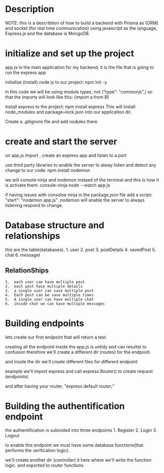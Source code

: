 # Description
NOTE: this is a describtion of how to build a backend with Prisma as (ORM) and socket (for real time communication) using javascript as the language, Express.js and the database is MongoDB.


# initialize and set up the project
app.js in the main application for my backend; it is the file that is going to run the express app

initialize (install) node js to our project: npm init -y

in this code we will be using module types, not ("type": "commonjs",) so that the imports will look like this: (import a from B)

install express to the project: npm install express
This will install node_modules and package=lock.json into our application dir.

Create a .gitignore file and add nodules there

# create and start the server

on app.js import , create an express app and listen to a port

use third party libraries to anable the server to alway listen and detect any change to our code: npm install nodemon

we will console ninja and nodemon instaed of the terminal and this is how it is activate them: console-ninja node --watch app.js

if having issues with consoloe ninja in the package.json file add a script: "start": "nodemon app.js"  ,nodemon will anable the server to  always listening respond to change.

# Database structure and relationships

this are the table(databases).
        1.  user
        2.  post
        3.  postDetails
        4.  savedPost
        5.  chat
        6.  messaget


## RelationShips

    1.  each user can have multiple post
    2.  each post hase multiple details
    3.  a single user can save multiple post
    4.  Each post can be save multiple times
    5.  A single user can have multiple chat
    6.  inside chat we can have multiple messages


# Building endpoints

lets create our first endpoint that will return a test.


creating all the endpoint inside the app.js is untidy and can resultst to confusion therefore we'll create a different dir (routes) for the endpoint.

and inside the dir we'll create different files for different endpoint

example we'll import express and call express.Router() to create request (endpoints)

and after having your router,  "express default router;"

# Building the authentification endpoint

the authentification is subivided into three endpoints
            1.  Register
            2.  Login
            3.  Logout

to enable this endpoint we must have some database functions(that performs the verification logic).

we'll create another dir (controller) it here where we'll write the function logic. and exported to router functions






